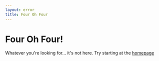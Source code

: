 ```yaml
---
layout: error
title: Four Oh Four
---
```


# Four Oh Four!

Whatever you're looking for... it's not here. Try starting at the [homepage](http://jessefulton.com)